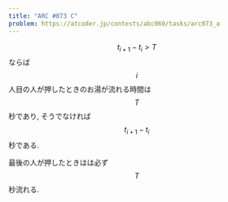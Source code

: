 ```yaml
---
title: "ARC #073 C"
problem: https://atcoder.jp/contests/abc060/tasks/arc073_a
---
```

$$ t_{i+1} - t_i \gt T $$ ならば $$ i $$ 人目の人が押したときのお湯が流れる時間は $$ T $$ 秒であり, そうでなければ $$ t_{i+1} - t_i $$ 秒である.

最後の人が押したときはは必ず $$ T $$ 秒流れる.
